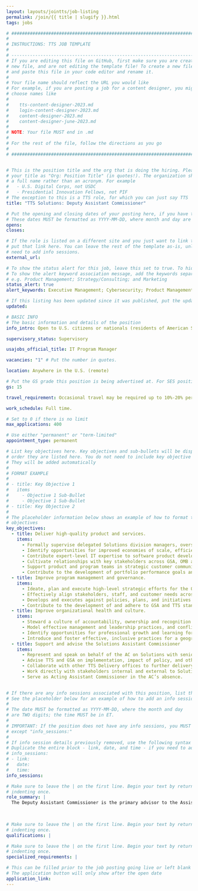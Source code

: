 ```yaml
---
layout: layouts/jointts/job-listing
permalink: /join/{{ title | slugify }}.html
tags: jobs

# ###############################################################################
#                                                                              #
# INSTRUCTIONS: TTS JOB TEMPLATE                                               #
#                                                                              #
# -----------------------------------------------------------------------------#
# If you are editing this file on GitHub, first make sure you are creating a   #
# new file, and are not editing the template file! To create a new file, copy  #
# and paste this file in your code editor and rename it.                       #
#                                                                              #
# Your file name should reflect the URL you would like                         #
# For example, if you are posting a job for a content designer, you might      #
# choose names like                                                            #
#                                                                              #
#    tts-content-designer-2023.md                                              #
#    login-content-designer-2023.md                                            #
#    content-designer-2023.md                                                  #
#    content-designer-june-2023.md                                             #
#                                                                              #
# NOTE: Your file MUST end in .md                                              #
#                                                                              #
# For the rest of the file, follow the directions as you go                    #
#                                                                              #
# ###############################################################################


# This is the position title and the org that is doing the hiring. Please format
# your title as "Org: Position Title" (in quotes!). The organization should be
# a full name rather than an acronym. For example
#   - U.S. Digital Corps, not USDC
#   - Presidential Innovation Fellows, not PIF
# The exception to this is a TTS role, for which you can just say TTS
title: "TTS Solutions: Deputy Assistant Commissioner"

# Put the opening and closing dates of your posting here, if you have them
# These dates MUST be formatted as YYYY-MM-DD, where month and day are 2-digits
opens: 
closes: 

# If the role is listed on a different site and you just want to link to it,
# put that link here. You can leave the rest of the template as-is, unless you 
# need to add info sessions.
external_url:

# To show the status alert for this job, leave this set to true. To hide it, change to false
# To show the alert keyword association message, add the keywords separated by a semi-colon
# e.g. Product Management; Strategy/Consulting; and Marketing
status_alert: true
alert_keywords: Executive Management; Cybersecurity; Product Management; Software Engineering

# If this listing has been updated since it was published, put the updated date below in YYYY-MM-DD format.
updated:

# BASIC INFO
# The basic information and details of the position
info_intro: Open to U.S. citizens or nationals (residents of American Samoa and Swains Island). Subject to background check.

supervisory_status: Supervisory

usajobs_official_title: IT Program Manager

vacancies: "1" # Put the number in quotes.

location: Anywhere in the U.S. (remote)

# Put the GS grade this position is being advertised at. For SES positions, set the value of gs to SES.
gs: 15

travel_requirement: Occasional travel may be required up to 10%-20% per year.

work_schedule: Full time.

# Set to 0 if there is no limit
max_applications: 400

# Use either "permanent" or "term-limited"
appointment_type: permanent

# List key objectives here. Key objectives and sub-bullets will be displayed in the 
# order they are listed here. You do not need to include key objective numbers
# They will be added automatically
#
# FORMAT EXAMPLE
# 
# - title: Key Objective 1
#   items 
#     - Objective 1 Sub-Bullet
#     - Objective 1 Sub-Bullet
# - title: Key Objective 2
#
# The placeholder information below shows an example of how to format the key
# objectives
key_objectives:
  - title: Deliver high-quality product and services. 
    items:
      - Formally supervise delegated Solutions division managers, overseeing the delivery of critical federal products.
      - Identify opportunities for improved economies of scale, efficiency and customer impact across the portfolio. Design and implement interventions to realize these opportunities.
      - Contribute expert-level IT expertise to software product development and IT programs serving the American public, the federal enterprise, and state, local, tribal and territorial governments.
      - Cultivate relationships with key stakeholders across GSA, OMB and customer organizations. Troubleshoot and remove barriers for Solutions division managers.
      - Support product and program teams in strategic customer communications and incident response.
      - Contribute to the development of portfolio performance goals and lead the development of measurement protocols.
  - title: Improve program management and governance.
    items:
      - Ideate, plan and execute high-level strategic efforts for the Office of Solutions to improve program management and governance. Lead communications and change management for strategic efforts.
      - Effectively align stakeholders, staff, and customer needs across programs.
      - Develops and executes against policies, plans, and initiatives to ensure effective impact and continual development of the Solutions programs.
      - Contribute to the development of and adhere to GSA and TTS standard operating procedures.
  - title: Improve organizational health and culture.
    items:
      - Steward a culture of accountability, ownership and recognition.
      - Model effective management and leadership practices, and conflict-resolution skills.
      - Identify opportunities for professional growth and learning for Solutions leaders.
      - Introduce and foster effective, inclusive practices for a geographically-distributed  remote workforce.
  - title: Support and advise the Solutions Assistant Commissioner
    items:
      - Represent and speak on behalf of the AC on Solutions with senior GSA officials, other top-level executives from public and private industry, federal agencies, Congressional representatives, the media and other public outlets.
      - Advise TTS and GSA on implementation, impact of policy, and other operational needs.
      - Collaborate with other TTS Delivery offices to further delivery goals and identify business opportunities.
      - Work directly with stakeholders internal and external to Solutions, TTS, and GSA to further objectives of the Office of Solutions and TTS.
      - Serve as Acting Assistant Commissioner in the AC’s absence.
  

# If there are any info sessions associated with this position, list them here
# See the placeholder below for an example of how to add an info session
# 
# The date MUST be formatted as YYYY-MM-DD, where the month and day
# are TWO digits; the time MUST be in ET.
#
# IMPORTANT: If the position does not have any info sessions, you MUST delete everything
# except "info_sessions:"
# 
# If info session details previously removed, use the following syntax to add one.  
# Duplicate the entire block - link, date, and time - if you need to add more than one session
# info_sessions:
# - link: 
#   date: 
#   time: 
info_sessions:

# Make sure to leave the | on the first line. Begin your text by returning to the next line and
# indenting once.
role_summary: |
  The Deputy Assistant Commissioner is the primary advisor to the Assistant Commissioner, Solutions on all matters pertaining to the TTS Solutions portfolio. The Deputy advises and assists the Assistant Commissioner in program planning, impact assessment, management, and policy development, human resources, budget, and other program areas. The Deputy drives the execution of the Solutions program strategy, and advises and assists the Assistant Commissioner in program planning, impact assessment, management, policy development, human resources, budget and other program areas.

  
  
# Make sure to leave the | on the first line. Begin your text by returning to the next line and
# indenting once.
qualifications: |

# Make sure to leave the | on the first line. Begin your text by returning to the next line and
# indenting once.
specialized_requirements: |

# This can be filled prior to the job posting going live or left blank #
# The application button will only show after the open date            #
application_link:
---
```

